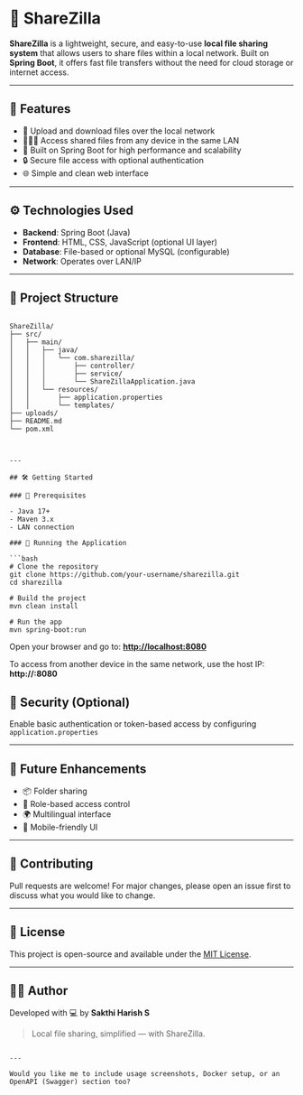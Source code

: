 
# 🚀 ShareZilla

**ShareZilla** is a lightweight, secure, and easy-to-use **local file sharing system** that allows users to share files within a local network. Built on **Spring Boot**, it offers fast file transfers without the need for cloud storage or internet access.

---

## 🧩 Features

- 📁 Upload and download files over the local network
- 🧑‍🤝‍🧑 Access shared files from any device in the same LAN
- 🚀 Built on Spring Boot for high performance and scalability
- 🔒 Secure file access with optional authentication
- 🌐 Simple and clean web interface

---

## ⚙️ Technologies Used

- **Backend**: Spring Boot (Java)
- **Frontend**: HTML, CSS, JavaScript (optional UI layer)
- **Database**: File-based or optional MySQL (configurable)
- **Network**: Operates over LAN/IP

---

## 📂 Project Structure

```

ShareZilla/
├── src/
│   ├── main/
│   │   ├── java/
│   │   │   └── com.sharezilla/
│   │   │       ├── controller/
│   │   │       ├── service/
│   │   │       └── ShareZillaApplication.java
│   │   └── resources/
│   │       ├── application.properties
│   │       └── templates/
├── uploads/
├── README.md
└── pom.xml



---

## 🛠️ Getting Started

### 🔧 Prerequisites

- Java 17+
- Maven 3.x
- LAN connection

### 🚀 Running the Application

```bash
# Clone the repository
git clone https://github.com/your-username/sharezilla.git
cd sharezilla

# Build the project
mvn clean install

# Run the app
mvn spring-boot:run
````

Open your browser and go to:
**[http://localhost:8080](http://localhost:8080)**

To access from another device in the same network, use the host IP:
**http\://<your-local-ip>:8080**



## 🔐 Security (Optional)

Enable basic authentication or token-based access by configuring `application.properties`

---

## 🧪 Future Enhancements

* 📦 Folder sharing
* 🔐 Role-based access control
* 🌍 Multilingual interface
* 📲 Mobile-friendly UI

---

## 🤝 Contributing

Pull requests are welcome! For major changes, please open an issue first to discuss what you would like to change.

---

## 📄 License

This project is open-source and available under the [MIT License](LICENSE).

---

## 🧑‍💻 Author

Developed with 💻 by **Sakthi Harish S**

> Local file sharing, simplified — with ShareZilla.

```

---

Would you like me to include usage screenshots, Docker setup, or an OpenAPI (Swagger) section too?
```
